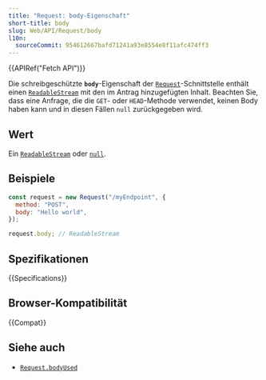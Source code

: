 ```yaml
---
title: "Request: body-Eigenschaft"
short-title: body
slug: Web/API/Request/body
l10n:
  sourceCommit: 954612667bafd71241a93e8554e8f11afc474ff3
---
```


{{APIRef("Fetch API")}}

Die schreibgeschützte **`body`**-Eigenschaft der [`Request`](/de/docs/Web/API/Request)-Schnittstelle enthält einen [`ReadableStream`](/de/docs/Web/API/ReadableStream) mit den im Antrag hinzugefügten Inhalt. Beachten Sie, dass eine Anfrage, die die `GET`- oder `HEAD`-Methode verwendet, keinen Body haben kann und in diesen Fällen `null` zurückgegeben wird.

## Wert

Ein [`ReadableStream`](/de/docs/Web/API/ReadableStream) oder [`null`](/de/docs/Web/JavaScript/Reference/Operators/null).

## Beispiele

```js
const request = new Request("/myEndpoint", {
  method: "POST",
  body: "Hello world",
});

request.body; // ReadableStream
```

## Spezifikationen

{{Specifications}}

## Browser-Kompatibilität

{{Compat}}

## Siehe auch

- [`Request.bodyUsed`](/de/docs/Web/API/Request/bodyUsed)

